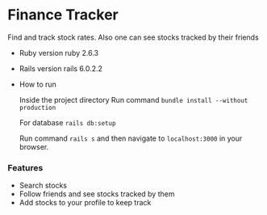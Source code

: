 # Finance Tracker

Find and track stock rates. Also one can see stocks tracked by their friends

* Ruby version
    ruby 2.6.3

* Rails version
    rails 6.0.2.2

* How to run 
   
   Inside the project directory
   Run command ```bundle install --without production``` 

   For database
    ```rails db:setup```

   Run command ```rails s```   and then navigate to ```localhost:3000``` in your           browser.

### Features

* Search stocks
* Follow friends and see stocks tracked by them
* Add stocks to your profile to keep track

